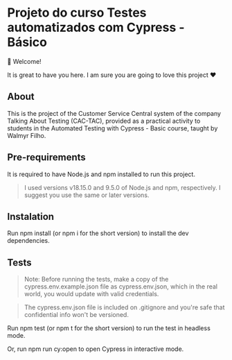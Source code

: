 # Projeto do curso Testes automatizados com Cypress - Básico

👋 Welcome!

It is great to have you here.
I am sure you are going to love this project ❤️

## About

This is the project of the Customer Service Central system of the company Talking About Testing (CAC-TAC), provided as a practical activity to students in the Automated Testing with Cypress - Basic course, taught by Walmyr Filho.

## Pre-requirements

It is required to have Node.js and npm installed to run this project.

> I used versions v18.15.0 and 9.5.0 of Node.js and npm, respectively. I suggest you use the same or later versions.

## Instalation

Run npm install (or npm i for the short version) to install the dev dependencies.

## Tests

> Note: Before running the tests, make a copy of the cypress.env.example.json file as cypress.env.json, which in the real world, you would update with valid credentials.

> The cypress.env.json file is included on .gitignore and you're safe that confidential info won't be versioned.

Run npm test (or npm t for the short version) to run the test in headless mode.

Or, run npm run cy:open to open Cypress in interactive mode.
